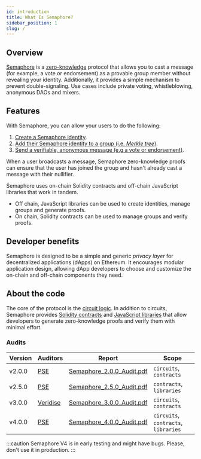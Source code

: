 ```yaml
---
id: introduction
title: What Is Semaphore?
sidebar_position: 1
slug: /
---
```


## Overview

[Semaphore](https://github.com/semaphore-protocol/semaphore/tree/main) is a [zero-knowledge](https://z.cash/technology/zksnarks) protocol that allows you to cast a message (for example, a vote or endorsement) as a provable group member without revealing your identity.
Additionally, it provides a simple mechanism to prevent double-signaling.
Use cases include private voting, whistleblowing, anonymous DAOs and mixers.

## Features

With Semaphore, you can allow your users to do the following:

1. [Create a Semaphore identity](/guides/identities/).
2. [Add their Semaphore identity to a group (i.e. _Merkle tree_)](/guides/groups/).
3. [Send a verifiable, anonymous message (e.g a vote or endorsement)](/guides/proofs/).

When a user broadcasts a message, Semaphore zero-knowledge
proofs can ensure that the user has joined the group and hasn't already cast a message with their nullifier.

Semaphore uses on-chain Solidity contracts and off-chain JavaScript libraries that work in tandem.

-   Off chain, JavaScript libraries can be used to create identities, manage groups and generate proofs.
-   On chain, Solidity contracts can be used to manage groups and verify proofs.

## Developer benefits

Semaphore is designed to be a simple and generic _privacy layer_ for decentralized applications (dApps) on Ethereum. It encourages modular application design, allowing dApp developers to choose and customize the on-chain and off-chain components they need.

## About the code

The core of the protocol is the [circuit logic](https://github.com/semaphore-protocol/semaphore/tree/main/packages/circuits/semaphore.circom).
In addition to circuits,
Semaphore provides [Solidity contracts](https://github.com/semaphore-protocol/semaphore/tree/main/packages/contracts)
and [JavaScript libraries](https://github.com/semaphore-protocol/semaphore/tree/main#-packages) that allow developers to generate zero-knowledge proofs and verify them with minimal effort.

### Audits

| Version | Auditors                          | Report                                                                           | Scope                                |
| ------- | --------------------------------- | -------------------------------------------------------------------------------- | ------------------------------------ |
| v2.0.0  | [PSE](https://pse.dev/)           | [Semaphore_2.0.0_Audit.pdf](https://semaphore.pse.dev/Semaphore_2.0.0_Audit.pdf) | `circuits`, `contracts`              |
| v2.5.0  | [PSE](https://pse.dev/)           | [Semaphore_2.5.0_Audit.pdf](https://semaphore.pse.dev/Semaphore_2.5.0_Audit.pdf) | `contracts`, `libraries`             |
| v3.0.0  | [Veridise](https://veridise.com/) | [Semaphore_3.0.0_Audit.pdf](https://semaphore.pse.dev/Semaphore_3.0.0_Audit.pdf) | `circuits`, `contracts`              |
| v4.0.0  | [PSE](https://pse.dev/)           | [Semaphore_4.0.0_Audit.pdf](https://semaphore.pse.dev/Semaphore_4.0.0_Audit.pdf) | `circuits`, `contracts`, `libraries` |

:::caution
Semaphore V4 is in early testing and might have bugs. Please, don't use it in production.
:::
